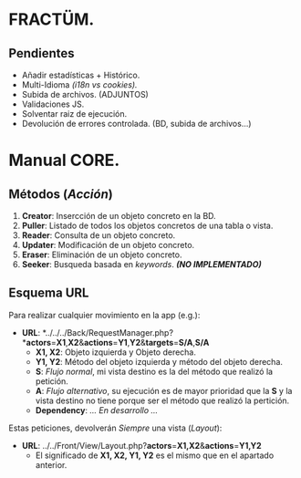 # FRACTÜM.

## Pendientes

*   Añadir estadísticas + Histórico.
*   Multi-Idioma *(i18n vs cookies).*
*   Subida de archivos. (ADJUNTOS)
*   Validaciones JS.
*   Solventar raiz de ejecución.
*   Devolución de errores controlada. (BD, subida de archivos...)



# Manual CORE.


## Métodos (*Acción*)

1.  **Creator**: Insercción de un objeto concreto en la BD.
2.  **Puller**: Listado de todos los objetos concretos de una tabla o vista.
3.  **Reader**: Consulta de un objeto concreto.
4.  **Updater**: Modificación de un objeto concreto.
5.  **Eraser**: Eliminación de un objeto concreto.
6.  **Seeker**: Busqueda basada en *keywords*.  ***(NO IMPLEMENTADO)***


## Esquema URL

Para realizar cualquier movimiento en la app (e.g.):

-   **URL**: *../../../Back/RequestManager.php?***actors**=**X1**,**X2**&**actions**=**Y1**,**Y2**&**targets**=**S/A**,**S/A**
    -   **X1, X2**: Objeto izquierda y Objeto derecha.
    -   **Y1, Y2**: Método del objeto izquierda y método del objeto derecha.
    -   **S**: *Flujo normal*, mi vista destino es la del método que realizó la petición.
    -   **A**: *Flujo alternativo*, su ejecución es de mayor prioridad que la **S** y la vista destino no tiene porque ser el método que realizó la pertición.
    -   **Dependency**: *... En desarrollo ...*

Estas peticiones, devolverán *Siempre* una vista (*Layout*):

-   **URL**: ../../Front/View/Layout.php?**actors**=**X1,X2**&**actions**=**Y1,Y2**
    -   El significado de **X1, X2, Y1, Y2** es el mismo que en el apartado anterior.